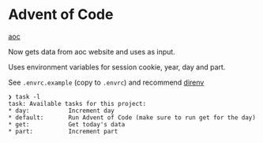 # Advent of Code

[aoc](https://adventofcode.com)

Now gets data from aoc website and uses as input.

Uses environment variables for session cookie, year, day and part.

See `.envrc.example` (copy to `.envrc`) and recommend [direnv](https://direnv.net/)

```shell
❯ task -l
task: Available tasks for this project:
* day:           Increment day
* default:       Run Advent of Code (make sure to run get for the day)
* get:           Get today's data
* part:          Increment part
```
